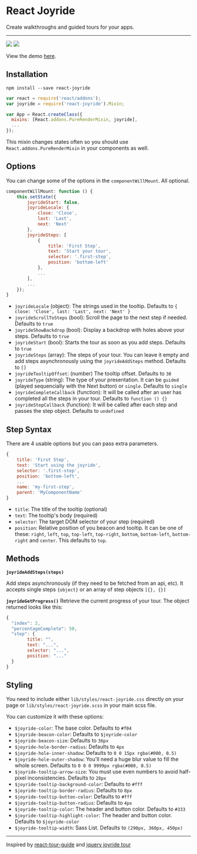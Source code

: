 React Joyride
===

Create walkthroughs and guided tours for your apps.

---
![](https://badge.fury.io/js/react-joyride.svg) ![](https://travis-ci.org/gilbarbara/react-joyride.svg) 

View the demo [here](http://gilbarbara.github.io/react-joyride/).

## Installation

`npm install --save react-joyride`

```javascript
var react = require('react/addons');
var joyride = require('react-joyride').Mixin;

var App = React.createClass({
  mixins: [React.addons.PureRenderMixin, joyride],
  ...
});

```

This mixin changes states often so you should use `React.addons.PureRenderMixin` in your components as well.

## Options

You can change some of the options in the `componentWillMount`. All optional.

```javascript
componentWillMount: function () {
	this.setState({
		joyrideStart: false,
		joyrideLocale: {
			close: 'Close',
			last: 'Last',
			next: 'Next'
		},
		joyrideSteps: [
			{
				title: 'First Step',
				text: 'Start your tour',
				selector: '.first-step',
				position: 'bottom-left'
			},
			...	
		],
		...
	});
}
```

- `joyrideLocale` (object): The strings used in the tooltip. Defaults to `{ close: 'Close', last: 'Last', next: 'Next' }`
- `joyrideScrollToSteps` (bool): Scroll the page to the next step if needed. Defaults to `true`
- `joyrideShowBackdrop` (bool): Display a backdrop with holes above your steps. Defaults to `true`
- `joyrideStart` (bool): Starts the tour as soon as you add steps. Defaults to `true`
- `joyrideSteps` (array): The steps of your tour. You can leave it empty and add steps asynchronously using the `joyrideAddSteps` method. Defaults to `[]`
- `joyrideTooltipOffset`: (number) The tooltip offset. Defaults to `30`
- `joyrideType` (string): The type of your presentation. It can be `guided` (played sequencially with the Next button) or `single`. Defaults to `single`
- `joyrideCompleteCallback` (function): It will be called after an user has completed all the steps in your tour. Defaults to `function () {}`
- `joyrideStepCallback` (function): It will be called after each step and passes the step object. Defaults to `undefined`

## Step Syntax
There are 4 usable options but you can pass extra parameters.

```javascript
{
    title: 'First Step',
    text: 'Start using the joyride',
    selector: '.first-step',
    position: 'bottom-left',
    ...
    name: 'my-first-step',
    parent: 'MyComponentName'
}
```

- `title`: The title of the tooltip (optional)
- `text`: The tooltip's body (required)
- `selector`: The target DOM selector of your step (required)
- `position`: Relative position of you beacon and tooltip. It can be one of these: `right`, `left`, `top`, `top-left`, `top-right`, `bottom`, `bottom-left`, `bottom-right` and `center`. This defaults to `top`.

## Methods

**`joyrideAddSteps(steps)`**

Add steps asynchronously (if they need to be fetched from an api, etc). It accepts single steps `{object}` or an array of step objects `[{}, {}]`

**`joyrideGetProgress()`**
Retrieve the current progress of your tour. The object returned looks like this:
```javascript
{
  "index": 2,
  "percentageComplete": 50,
  "step": {
		title: "",
		text: "...",
		selector: "...",
		position: "..."
  }
}
```

## Styling
You need to include either `lib/styles/react-joyride.css` directly on your page  or `lib/styles/react-joyride.scss` in your main scss file.

You can customize it with these options:

- `$joyride-color`: The base color. Defaults to `#f04`
- `$joyride-beacon-color`: Defaults to `$joyride-color`
- `$joyride-beacon-size`: Defaults to `36px`
- `$joyride-hole-border-radius`: Defaults to `4px`
- `$joyride-hole-inner-shadow`: Defaults to `0 0 15px rgba(#000, 0.5)`
- `$joyride-hole-outer-shadow`: You'll need a huge blur value to fill the whole screen. Defaults to `0 0 0 9999px rgba(#000, 0.5)`
- `$joyride-tooltip-arrow-size`: You must use even numbers to avoid half-pixel inconsistencies. Defaults to `28px`
- `$joyride-tooltip-background-color`: Defaults to `#fff`
- `$joyride-tooltip-border-radius`: Defaults to `8px`
- `$joyride-tooltip-button-color`: Defaults to `#fff`
- `$joyride-tooltip-button-radius`: Defaults to `4px`
- `$joyride-tooltip-color`: The header and button color. Defaults to `#333`
- `$joyride-tooltip-highlight-color`: The header and button color. Defaults to `$joyride-color`
- `$joyride-tooltip-width`: Sass List. Defaults to `(290px, 360px, 450px)`

---

Inspired by [react-tour-guide](https://github.com/jakemmarsh/react-tour-guide) and [jquery joyride tour](http://zurb.com/playground/jquery-joyride-feature-tour-plugin)
